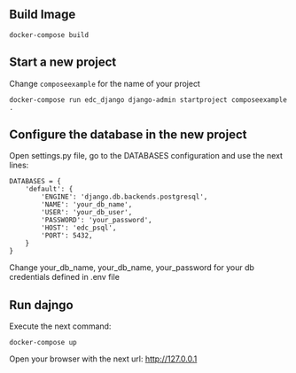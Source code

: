 ## Build Image

`docker-compose build`

## Start a new project

Change `composeexample` for the name of your project

```
docker-compose run edc_django django-admin startproject composeexample .
```

## Configure the database in the new project

Open settings.py file, go to the DATABASES configuration and use the next lines:

```
DATABASES = {
    'default': {
        'ENGINE': 'django.db.backends.postgresql',
        'NAME': 'your_db_name',
        'USER': 'your_db_user',
        'PASSWORD': 'your_password',
        'HOST': 'edc_psql',
        'PORT': 5432,
    }
}
```

Change your_db_name, your_db_name, your_password for your db credentials defined in .env file

## Run dajngo

Execute the next command:

```
docker-compose up
```

Open your browser with the next url: http://127.0.0.1
